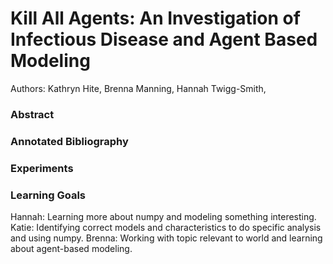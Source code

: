 # Kill All Agents: An Investigation of Infectious Disease and Agent Based Modeling
Authors: Kathryn Hite, Brenna Manning, Hannah Twigg-Smith, 


### Abstract

### Annotated Bibliography

### Experiments

### Learning Goals

Hannah: Learning more about numpy and modeling something interesting.
Katie: Identifying correct models and characteristics to do specific analysis and using numpy.
Brenna: Working with topic relevant to world and learning about agent-based modeling.
